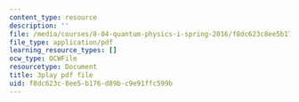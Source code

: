 ```yaml
---
content_type: resource
description: ''
file: /media/courses/8-04-quantum-physics-i-spring-2016/f8dc623c8ee5b176d89bc9e91ffc599b_gMHkf-107Sw.pdf
file_type: application/pdf
learning_resource_types: []
ocw_type: OCWFile
resourcetype: Document
title: 3play pdf file
uid: f8dc623c-8ee5-b176-d89b-c9e91ffc599b
---
```

